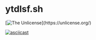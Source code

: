 # ytdlsf.sh

[![The Unlicense](https://img.shields.io/apm/l/atomic-design-ui.svg?)](https://unlicense.org/)



[![asciicast](https://asciinema.org/a/358032.svg)](https://asciinema.org/a/358032)
